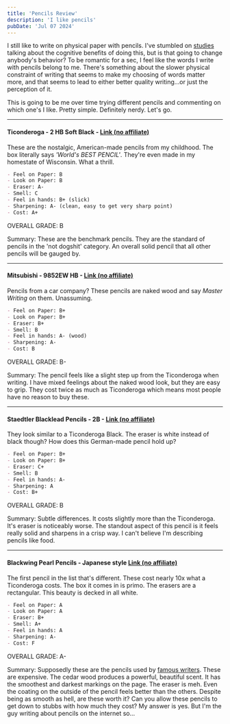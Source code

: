 ```yaml
---
title: 'Pencils Review'
description: 'I like pencils'
pubDate: 'Jul 07 2024'
---
```


I still like to write on physical paper with pencils.  I've stumbled on <a href="https://www.sciencedaily.com/releases/2021/03/210319080820.htm" target="_blank">studies</a> talking about the cognitive benefits of doing this, but is that going to change anybody's behavior?  To be romantic for a sec, I feel like the words I write with pencils belong to me.  There's something about the slower physical constraint of writing that seems to make my choosing of words matter more, and that seems to lead to either better quality writing...or just the perception of it.

This is going to be me over time trying different pencils and commenting on which one's I like.  Pretty simple.  Definitely nerdy.  Let's go.


---
#### Ticonderoga - 2 HB Soft Black - <a href="https://www.amazon.com/gp/product/B002HI5H8S/ref=ppx_yo_dt_b_search_asin_title?ie=UTF8&th=1" target="_blank">Link (no affiliate)</a>

These are the nostalgic, American-made pencils from my childhood.  The box literally says _'World's BEST PENCIL'_.  They're even made in my homestate of Wisconsin.  What a thrill.
```markdown
- Feel on Paper: B
- Look on Paper: B
- Eraser: A-
- Smell: C
- Feel in hands: B+ (slick)
- Sharpening: A- (clean, easy to get very sharp point)
- Cost: A+
```

OVERALL GRADE: B

Summary: These are the benchmark pencils.  They are the standard of pencils in the 'not dogshit' category.  An overall solid pencil that all other pencils will be gauged by.

---

#### Mitsubishi - 9852EW HB - <a href="https://www.amazon.com/dp/B001BL3XB0?psc=1&ref=ppx_yo2ov_dt_b_product_details" target="_blank">Link (no affiliate)</a>

Pencils from a car company?  These pencils are naked wood and say _Master Writing_ on them. Unassuming.
```markdown
- Feel on Paper: B+
- Look on Paper: B+
- Eraser: B+
- Smell: B
- Feel in hands: A- (wood)
- Sharpening: A- 
- Cost: B
```

OVERALL GRADE: B-

Summary: The pencil feels like a slight step up from the Ticonderoga when writing.  I have mixed feelings about the naked wood look, but they are easy to grip.  They cost twice as much as Ticonderoga which means most people have no reason to buy these.

---

#### Staedtler Blacklead Pencils - 2B - <a href="https://www.amazon.com/gp/product/B00B4A53S4/ref=ppx_yo_dt_b_search_asin_title?ie=UTF8&psc=1" target="_blank">Link (no affiliate)</a>

They look similar to a Ticonderoga Black.  The eraser is white instead of black though?  How does this German-made pencil hold up?
```markdown
- Feel on Paper: B+
- Look on Paper: B+
- Eraser: C+
- Smell: B
- Feel in hands: A-
- Sharpening: A 
- Cost: B+
```

OVERALL GRADE: B

Summary: Subtle differences.  It costs slightly more than the Ticonderoga.  It's eraser is noticeably worse.  The standout aspect of this pencil is it feels really solid and sharpens in a crisp way.  I can't believe I'm describing pencils like food.

---

#### Blackwing Pearl Pencils - Japanese style <a href="https://www.amazon.com/gp/product/B00CM3K3QY/ref=ppx_yo_dt_b_search_asin_title?ie=UTF8&th=1" target="_blank">Link (no affiliate)</a>

The first pencil in the list that's different.  These cost nearly 10x what a Ticonderoga costs.  The box it comes in is primo.  The erasers are a rectangular.  This beauty is decked in all white.  
```markdown
- Feel on Paper: A
- Look on Paper: A
- Eraser: B+
- Smell: A+
- Feel in hands: A
- Sharpening: A- 
- Cost: F
```

OVERALL GRADE: A-

Summary: Supposedly these are the pencils used by [famous writers](https://www.mrsblackwell.com/journal/blackwingpencils).  These are expensive.  The cedar wood produces a powerful, beautiful scent.  It has the smoothest and darkest markings on the page.  The eraser is meh.  Even the coating on the outside of the pencil feels better than the others.  Despite being as smooth as hell, are these worth it? Can you allow these pencils to get down to stubbs with how much they cost?  My answer is yes.  But I'm the guy writing about pencils on the internet so...